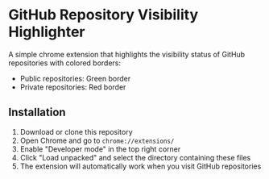 # GitHub Repository Visibility Highlighter

A simple chrome extension that highlights the visibility status of GitHub repositories with colored borders:

- Public repositories: Green border
- Private repositories: Red border

## Installation

1. Download or clone this repository
2. Open Chrome and go to `chrome://extensions/`
3. Enable "Developer mode" in the top right corner
4. Click "Load unpacked" and select the directory containing these files
5. The extension will automatically work when you visit GitHub repositories
